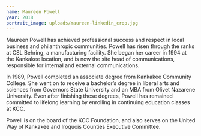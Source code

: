 ```yaml
---
name: Maureen Powell
year: 2018
portrait_image: uploads/maureen-linkedin_crop.jpg
---
```


Maureen Powell has achieved professional success and respect in local business and philanthropic communities. Powell has risen through the ranks at CSL Behring, a manufacturing facility. She began her career in 1994 at the Kankakee location, and is now the site head of communications, responsible for internal and external communications.

In 1989, Powell completed an associate degree from Kankakee Community College. She went on to receive a bachelor’s degree in liberal arts and sciences from Governors State University and an MBA from Olivet Nazarene University. Even after finishing these degrees, Powell has remained committed to lifelong learning by enrolling in continuing education classes at KCC.

Powell is on the board of the KCC Foundation, and also serves on the United Way of Kankakee and Iroquois Counties Executive Committee.